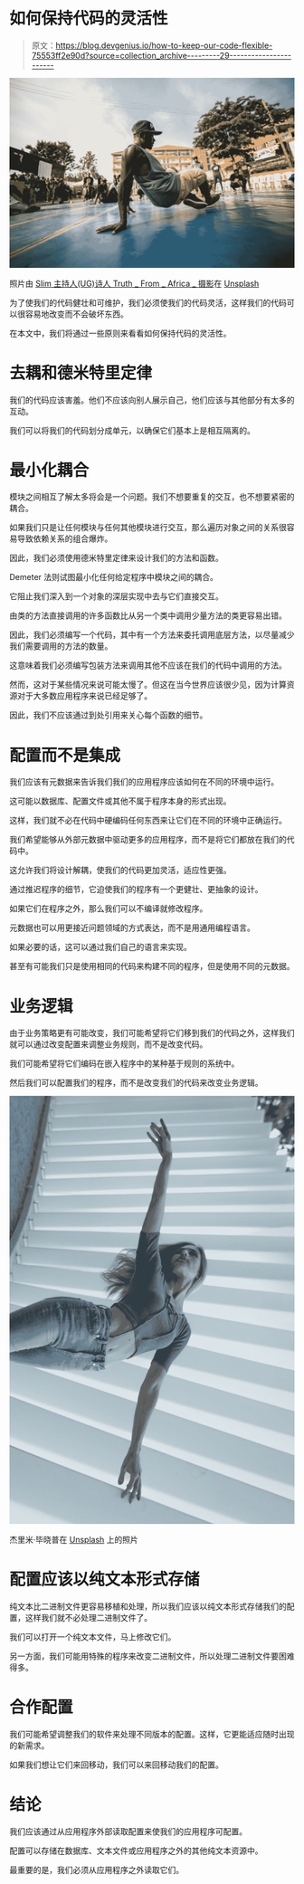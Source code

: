 # 如何保持代码的灵活性

> 原文：<https://blog.devgenius.io/how-to-keep-our-code-flexible-75553ff2e90d?source=collection_archive---------29----------------------->

![](img/4e3ed4f8b2c653539e7e6e22cce47604.png)

照片由 [Slim 主持人(UG)诗人 Truth _ From _ Africa _ 摄影](https://unsplash.com/@truth_from_africa_photography?utm_source=medium&utm_medium=referral)在 [Unsplash](https://unsplash.com?utm_source=medium&utm_medium=referral)

为了使我们的代码健壮和可维护，我们必须使我们的代码灵活，这样我们的代码可以很容易地改变而不会破坏东西。

在本文中，我们将通过一些原则来看看如何保持代码的灵活性。

# 去耦和德米特里定律

我们的代码应该害羞。他们不应该向别人展示自己，他们应该与其他部分有太多的互动。

我们可以将我们的代码划分成单元，以确保它们基本上是相互隔离的。

# 最小化耦合

模块之间相互了解太多将会是一个问题。我们不想要重复的交互，也不想要紧密的耦合。

如果我们只是让任何模块与任何其他模块进行交互，那么遍历对象之间的关系很容易导致依赖关系的组合爆炸。

因此，我们必须使用德米特里定律来设计我们的方法和函数。

Demeter 法则试图最小化任何给定程序中模块之间的耦合。

它阻止我们深入到一个对象的深层实现中去与它们直接交互。

由类的方法直接调用的许多函数比从另一个类中调用少量方法的类更容易出错。

因此，我们必须编写一个代码，其中有一个方法来委托调用底层方法，以尽量减少我们需要调用的方法的数量。

这意味着我们必须编写包装方法来调用其他不应该在我们的代码中调用的方法。

然而，这对于某些情况来说可能太慢了。但这在当今世界应该很少见，因为计算资源对于大多数应用程序来说已经足够了。

因此，我们不应该通过到处引用来关心每个函数的细节。

# 配置而不是集成

我们应该有元数据来告诉我们我们的应用程序应该如何在不同的环境中运行。

这可能以数据库、配置文件或其他不属于程序本身的形式出现。

这样，我们就不必在代码中硬编码任何东西来让它们在不同的环境中正确运行。

我们希望能够从外部元数据中驱动更多的应用程序，而不是将它们都放在我们的代码中。

这允许我们将设计解耦，使我们的代码更加灵活，适应性更强。

通过推迟程序的细节，它迫使我们的程序有一个更健壮、更抽象的设计。

如果它们在程序之外，那么我们可以不编译就修改程序。

元数据也可以用更接近问题领域的方式表达，而不是用通用编程语言。

如果必要的话，这可以通过我们自己的语言来实现。

甚至有可能我们只是使用相同的代码来构建不同的程序，但是使用不同的元数据。

# 业务逻辑

由于业务策略更有可能改变，我们可能希望将它们移到我们的代码之外，这样我们就可以通过改变配置来调整业务规则，而不是改变代码。

我们可能希望将它们编码在嵌入程序中的某种基于规则的系统中。

然后我们可以配置我们的程序，而不是改变我们的代码来改变业务逻辑。

![](img/1da9f07b15e203e79978cd29d05805a8.png)

杰里米·毕晓普在 [Unsplash](https://unsplash.com?utm_source=medium&utm_medium=referral) 上的照片

# 配置应该以纯文本形式存储

纯文本比二进制文件更容易移植和处理，所以我们应该以纯文本形式存储我们的配置，这样我们就不必处理二进制文件了。

我们可以打开一个纯文本文件，马上修改它们。

另一方面，我们可能用特殊的程序来改变二进制文件，所以处理二进制文件要困难得多。

# 合作配置

我们可能希望调整我们的软件来处理不同版本的配置。这样，它更能适应随时出现的新需求。

如果我们想让它们来回移动，我们可以来回移动我们的配置。

# 结论

我们应该通过从应用程序外部读取配置来使我们的应用程序可配置。

配置可以存储在数据库、文本文件或应用程序之外的其他纯文本资源中。

最重要的是，我们必须从应用程序之外读取它们。